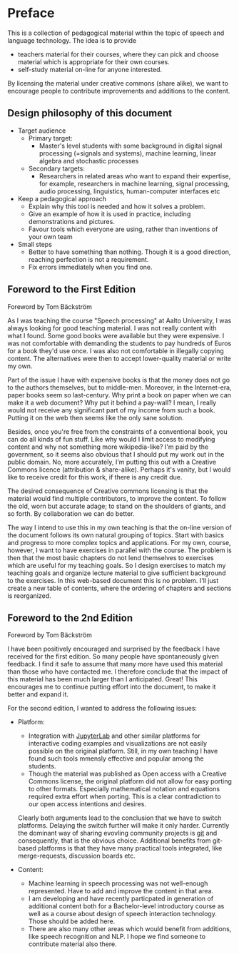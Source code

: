 # Preface

This is a collection of pedagogical material within the topic of speech
and language technology. The idea is to provide

-   teachers material for their courses, where they can pick and choose
    material which is appropriate for their own courses.
-   self-study material on-line for anyone interested.

By licensing the material under creative commons (share alike), we want
to encourage people to contribute improvements and additions to the
content.


## Design philosophy of this document

-   Target audience
    -   Primary target:
        -   Master's level students with some background in digital
            signal processing (=signals and systems), machine learning,
            linear algebra and stochastic processes
    -   Secondary targets:
        -   Researchers in related areas who want to expand their
            expertise, for example, researchers in machine learning,
            signal processing, audio processing, linguistics,
            human-computer interfaces etc
-   Keep a pedagogical approach
    -   Explain why this tool is needed and how it solves a problem.
    -   Give an example of how it is used in practice, including
        demonstrations and pictures.
    -   Favour tools which everyone are using, rather than inventions of
        your own team
-   Small steps
    -   Better to have something than nothing. Though it is a good
        direction, reaching perfection is not a requirement.
    -   Fix errors immediately when you find one.



## Foreword to the First Edition

Foreword by Tom Bäckström

As I was teaching the course "Speech processing" at Aalto University, I
was always looking for good teaching material. I was not really content
with what I found. Some good books were available but they were
expensive. I was not comfortable with demanding the students to pay
hundreds of Euros for a book they'd use once. I was also not comfortable
in illegally copying content. The alternatives were then to accept
lower-quality material or write my own.

Part of the issue I have with expensive books is that the money does not
go to the authors themselves, but to middle-men. Moreover, in the
Internet-era, paper books seem so last-century. Why print a book on
paper when we can make it a web document? Why put it behind a pay-wall?
I mean, I really would not receive any significant part of my income
from such a book. Putting it on the web then seems like the only sane
solution.

Besides, once you're free from the constraints of a conventional book,
you can do all kinds of fun stuff. Like why would I limit access to
modifying content and why not something more wikipedia-like? I'm paid by
the government, so it seems also obvious that I should put my work out
in the public domain. No, more accurately, I'm putting this out with a
Creative Commons licence (attribution & share-alike). Perhaps it's
vanity, but I would like to receive credit for this work, if there is
any credit due.

The desired consequence of Creative commons licensing is that the
material would find multiple contributors, to improve the content. To
follow the old, worn but accurate adage; to stand on the shoulders of
giants, and so forth. By collaboration we can do better.


The way I intend to use this in my own teaching is that the on-line
version of the document follows its own natural grouping of topics.
Start with basics and progress to more complex topics and applications.
For my own, course, however, I want to have exercises in parallel with
the course. The problem is then that the most basic chapters do not lend
themselves to exercises which are useful for my teaching goals. So I
design exercises to match my teaching goals and organize lecture
material to give sufficient background to the exercises. In this
web-based document this is no problem. I'll just create a new table of
contents, where the ordering of chapters and sections is reorganized.


    
## Foreword to the 2nd Edition

Foreword by Tom Bäckström

I have been positively encouraged and surprised by the feedback I have received for the first edition. So many people have spontaneously given feedback. I find it safe to assume that many more have used this material than those who have contacted me. I therefore conclude that the impact of this material has been much larger than I anticipated. Great! This encourages me to continue putting effort into the document, to make it better and expand it.

For the second edition, I wanted to address the following issues:

- Platform:

    - Integration with [JupyterLab](https://jupyter.org/) and other similar platforms for interactive coding examples and visualizations are not easily possible on the original platform. Still, in my own teaching I have found such tools mmensly effective and popular among the students.
    - Though the material was published as Open access with a Creative Commons license, the original platform did not allow for easy porting to other formats. Especially mathematical notation and equations required extra effort when porting. This is a clear contradiction to our open access intentions and desires. 

   Clearly both arguments lead to the conclusion that we have to switch platforms. Delaying the switch further will make it only harder. Currently the dominant way of sharing evovling community projects is [git](https://en.wikipedia.org/wiki/Git) and consequently, that is the obvious choice. Additional benefits from git-based platforms is that they have many practical tools integrated, like merge-requests, discussion boards etc.

- Content:

    - Machine learning in speech processing was not well-enough represented. Have to add and improve the content in that area. 
    - I am developing and have recently particpated in generation of additional content both for a Bachelor-level introductory course as well as a course about design of speech interaction technology. Those should be added here.
    - There are also many other areas which would benefit from additions, like speech recognition and NLP. I hope we find someone to contribute material also there.
